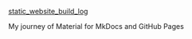 [static_website_build_log](https://luomein.github.io/static_website_build_log)

My journey of Material for MkDocs and GitHub Pages
